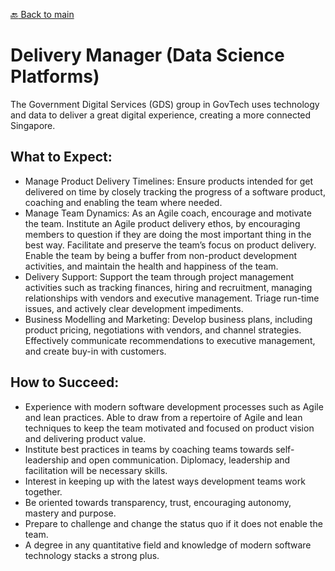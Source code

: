 [:back: Back to main](README.md)

# Delivery Manager (Data Science Platforms)

The Government Digital Services (GDS) group in GovTech uses technology and data to deliver a great digital experience, creating a more connected Singapore.

## What to Expect:

- Manage Product Delivery Timelines: Ensure products intended for get delivered on time by closely tracking the progress of a software product, coaching and enabling the team where needed. 
- Manage Team Dynamics: As an Agile coach, encourage and motivate the team. Institute an Agile product delivery ethos, by encouraging members to question if they are doing the most important thing in the best way. Facilitate and preserve the team’s focus on product delivery. Enable the team by being a buffer from non-product development activities, and maintain the health and happiness of the team. 
- Delivery Support: Support the team through project management activities such as tracking finances, hiring and recruitment, managing relationships with vendors and executive management. Triage run-time issues, and actively clear development impediments.
- Business Modelling and Marketing: Develop business plans, including product pricing, negotiations with vendors, and channel strategies. Effectively communicate recommendations to executive management, and create buy-in with customers.


## How to Succeed:
- Experience with modern software development processes such as Agile and lean practices. Able to draw from a repertoire of Agile and lean techniques to keep the team motivated and focused on product vision and delivering product value. 
- Institute best practices in teams by coaching teams towards self-leadership and open communication. Diplomacy, leadership and facilitation will be necessary skills.
- Interest in keeping up with the latest ways development teams work together.
- Be oriented towards transparency, trust, encouraging autonomy, mastery and purpose.
- Prepare to challenge and change the status quo if it does not enable the team.
- A degree in any quantitative field and knowledge of modern software technology stacks a strong plus.

